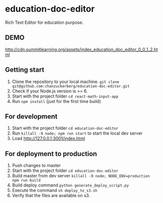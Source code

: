 # education-doc-editor
Rich Text Editor for education purpose.

## DEMO
http://cdn.summitlearning.org/assets/index_education_doc_editor_0_0_1_2.html

## Getting start

1. Clone the repository to your local machine. `git clone git@github.com:chanzuckerberg/education-doc-editor.git`
2. Check if your Node.js version is >= 6.
3. Start with the project folder `cd react-math-input-app`
4. Run `npm install` (just for the first time build)

## For development

1. Start with the project folder `cd education-doc-editor`
2. Run `killall -9 node; npm run start` to start the local dev server
3. Load http://127.0.0.1:3001/index.html

## For deployment to production

1. Push changes to master
2. Start with the project folder `cd education-doc-editor`
3. Build master from dev server `killall -9 node; NODE_ENV=production npm run build`
4. Build deploy command `python generate_deploy_script.py`
5. Execute the command `sh deploy_to_s3.sh`
6. Verify that the files are available on s3.
